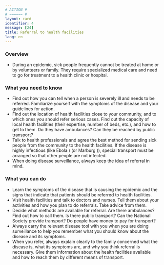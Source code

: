 ```yaml
---
# ACTION #
# ====== #
layout: card
identifier: 4
message: [24]
title: Referral to health facilities
lang: en
---
```


### Overview

- During an epidemic, sick people frequently cannot be treated at home or by volunteers or family. They require specialized medical care and need to go for treatment to a health clinic or hospital.

### What you need to know

- Find out how you can tell when a person is severely ill and needs to be referred. Familiarize yourself with the symptoms of the disease and your guidelines for action.
- Find out the location of health facilities close to your community, and to which ones you should refer serious cases. Find out the capacity of local health facilities (their expertise, number of beds, etc.), and how to get to them. Do they have ambulances? Can they be reached by public transport? 
- Talk to health professionals and agree the best method for sending sick people from the community to the health facilities. If the disease is highly infectious (like Ebola <a class="crosslink" href="{% render_depth %}{% render_link disease|17 %}"><i class="fas fa-external-link-alt" aria-hidden="true"></i></a>) (or Marburg <a class="crosslink" href="{% render_depth %}{% render_link disease|19 %}"><i class="fas fa-external-link-alt" aria-hidden="true"></i></a>)), special transport must be arranged so that other people are not infected.
- When doing disease surveillance, always keep the idea of referral in mind.

### What you can do

- Learn the symptoms of the disease that is causing the epidemic and the signs that indicate that patients should be referred to health facilities.
-	Visit health facilities and talk to doctors and nurses. Tell them about your activities and how you plan to do referrals. Take advice from them. 
-	Decide what methods are available for referral. Are there ambulances? Find out how to call them. Is there public transport? Can the National Society provide transport? Do people have money to pay for transport?
-	Always carry the relevant disease tool with you when you are doing surveillance to help you remember what you should know about the disease and its symptoms.
-	When you refer, always explain clearly to the family concerned what the disease is, what its symptoms are, and why you think referral is necessary. Give them information about the health facilities available and how to reach them by different means of transport. 
